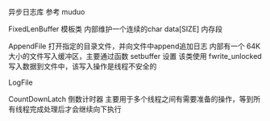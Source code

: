 异步日志库
参考 muduo

FixedLenBuffer 模板类
内部维护一个连续的char data[SIZE] 内存段

AppendFile 打开指定的目录文件，并向文件中append追加日志
内部有一个 64K 大小的文件写入缓冲区，主要通过函数 setbuffer 设置
该类使用 fwrite_unlocked 写入数据到文件中，该写入操作是线程不安全的

LogFile

CountDownLatch  倒数计时器
主要用于多个线程之间有需要准备的操作，等到所有线程完成处理后才会继续向下执行